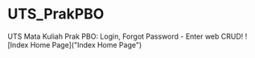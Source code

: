 # UTS_PrakPBO
UTS Mata Kuliah Prak PBO: Login, Forgot Password - Enter web CRUD!
![Index Home Page]("Index Home Page")

